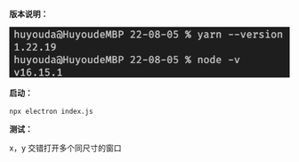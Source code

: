 **版本说明：**

![](https://raw.githubusercontent.com/123taojiale/dahuyou_picture/main/blogs/202208051543978.png)

**启动：**

`npx electron index.js`

**测试：**

x，y 交错打开多个同尺寸的窗口